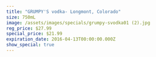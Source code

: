 ```yaml
---
title: "GRUMPY'S vodka- Longmont, Colorado"
size: 750mL
image: /assets/images/specials/grumpy-svodka01 (2).jpg
reg_price: $27.99
special_price: $21.99
expiration_date: 2016-04-13T00:00:00.000Z
show_special: true
---
```



